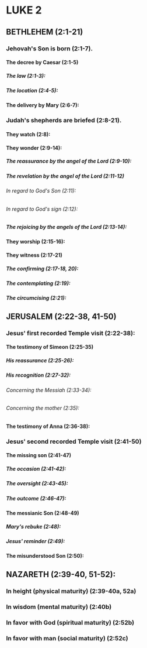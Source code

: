 ---
---
# LUKE 2
## BETHLEHEM (2:1-21) 
###  Jehovah\'s Son is born (2:1-7). 
####  The decree by Caesar (2:1-5) 
#####  The law (2:1-3): 
#####  The location (2:4-5): 
####  The delivery by Mary (2:6-7): 
###  Judah\'s shepherds are briefed (2:8-21). 
####  They watch (2:8): 
####  They wonder (2:9-14): 
#####  The reassurance by the angel of the Lord (2:9-10): 
#####  The revelation by the angel of the Lord (2:11-12) 
######  In regard to God\'s Son (2:11): 
######  In regard to God\'s sign (2:12): 
#####  The rejoicing by the angels of the Lord (2:13-14): 
####  They worship (2:15-16): 
####  They witness (2:17-21) 
#####  The confirming (2:17-18, 20): 
#####  The contemplating (2:19): 
#####  The circumcising (2:21): 
## JERUSALEM (2:22-38, 41-50) 
###  Jesus\' first recorded Temple visit (2:22-38): 
####  The testimony of Simeon (2:25-35) 
#####  His reassurance (2:25-26): 
#####  His recognition (2:27-32): 
######  Concerning the Messiah (2:33-34): 
######  Concerning the mother (2:35): 
####  The testimony of Anna (2:36-38): 
###  Jesus\' second recorded Temple visit (2:41-50) 
####  The missing son (2:41-47) 
#####  The occasion (2:41-42): 
#####  The oversight (2:43-45): 
#####  The outcome (2:46-47): 
####  The messianic Son (2:48-49) 
#####  Mary\'s rebuke (2:48): 
#####  Jesus\' reminder (2:49): 
####  The misunderstood Son (2:50): 
## NAZARETH (2:39-40, 51-52): 
###  In height (physical maturity) (2:39-40a, 52a) 
###  In wisdom (mental maturity) (2:40b) 
###  In favor with God (spiritual maturity) (2:52b) 
###  In favor with man (social maturity) (2:52c) 
